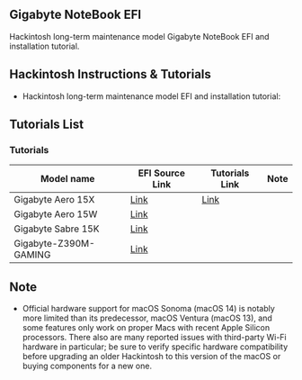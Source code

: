 ## Gigabyte NoteBook EFI

Hackintosh long-term maintenance model Gigabyte NoteBook EFI and installation tutorial.

## Hackintosh Instructions & Tutorials

+   Hackintosh long-term maintenance model EFI and installation tutorial:

## Tutorials List

### Tutorials

| Model name | EFI Source Link | Tutorials Link | Note |
| --- | --- | --- | --- |
| Gigabyte Aero 15X | [Link](https://github.com/zacmks/Hackintosh-Aero-15X) | [Link](https://github.com/zacmks/Hackintosh-Aero-15X/blob/master/README.md) |  |
| Gigabyte Aero 15W | [Link](https://github.com/Errrneist/Hackintosh-Aero-15W) |  |  |
| Gigabyte Sabre 15K | [Link](https://github.com/gnehs/Sabre15KClover) |  |  |
| Gigabyte-Z390M-GAMING | [Link](https://github.com/BenjaminX/Hackintosh-Gigabyte-Z390M-GAMING) |  |  |

## Note

+   Official hardware support for macOS Sonoma (macOS 14) is notably more limited than its predecessor, macOS Ventura (macOS 13), and some features only work on proper Macs with recent Apple Silicon processors. There also are many reported issues with third-party Wi-Fi hardware in particular; be sure to verify specific hardware compatibility before upgrading an older Hackintosh to this version of the macOS or buying components for a new one.
